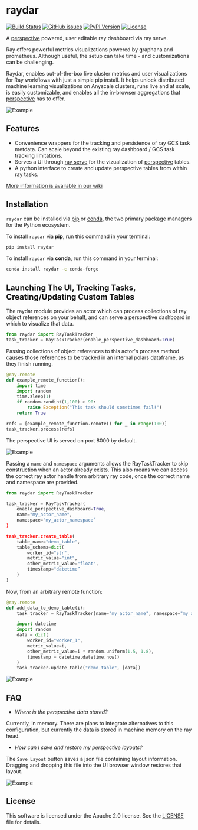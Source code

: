 <!--
<a href="https://github.com/point72/raydar">
  <img src="https://github.com/point72/raydar/raw/main/docs/img/logo.png?raw=true" alt="raydar" width="400"></a>
</a>
<br/>
<br/>
-->

# raydar

[![Build Status](https://github.com/Point72/raydar/actions/workflows/build.yml/badge.svg?branch=main&event=push)](https://github.com/Point72/raydar/actions/workflows/build.yml)
[![GitHub issues](https://img.shields.io/github/issues/point72/raydar.svg)](https://github.com/point72/raydar/issues)
[![PyPI Version](https://img.shields.io/pypi/v/raydar.svg)](https://pypi.python.org/pypi/raydar)
[![License](https://img.shields.io/pypi/l/raydar.svg)](https://github.com/Point72/raydar/blob/main/LICENSE)

A [perspective](https://perspective.finos.org/) powered, user editable ray dashboard via ray serve.

Ray offers powerful metrics visualizations powered by graphana and prometheus. Although useful, the setup can take time - and customizations can be challenging.

Raydar, enables out-of-the-box live cluster metrics and user visualizations for Ray workflows with just a simple pip install. It helps unlock distributed machine learning visualizations on Anyscale clusters, runs live and at scale, is easily customizable, and enables all the in-browser aggregations that [perspective](https://perspective.finos.org/) has to offer.

![Example](docs/img/ml_example.gif)

## Features

- Convenience wrappers for the tracking and persistence of ray GCS task metdata. Can scale beyond the existing ray dashboard / GCS task tracking limitations.
- Serves a UI through [ray serve](https://docs.ray.io/en/latest/serve/index.html) for the vizualization of [perspective](https://github.com/finos/perspective) tables.
- A python interface to create and update perspective tables from within ray tasks.

[More information is available in our wiki](https://github.com/Point72/raydar/wiki)

## Installation

`raydar` can be installed via [pip](https://pip.pypa.io) or [conda](https://docs.conda.io/en/latest/), the two primary package managers for the Python ecosystem.

To install `raydar` via **pip**, run this command in your terminal:

```bash
pip install raydar
```

To install `raydar` via **conda**, run this command in your terminal:

```bash
conda install raydar -c conda-forge
```

## Launching The UI, Tracking Tasks, Creating/Updating Custom Tables

The raydar module provides an actor which can process collections of ray object references on your behalf, and can serve a perspective dashboard in which to visualize that data.

```python
from raydar import RayTaskTracker
task_tracker = RayTaskTracker(enable_perspective_dashboard=True)
```

Passing collections of object references to this actor's process method causes those references to be tracked in an internal polars dataframe, as they finish running.

```python
@ray.remote
def example_remote_function():
    import time
    import random
    time.sleep(1)
    if random.randint(1,100) > 90:
        raise Exception("This task should sometimes fail!")
    return True

refs = [example_remote_function.remote() for _ in range(100)]
task_tracker.process(refs)
```

The perspective UI is served on port 8000 by default.

![Example](docs/img/example_perspective_dashboard.gif)

Passing a `name` and `namespace` arguments allows the RayTaskTracker to skip construction when an actor already exists. This also means we can access the correct ray actor handle from arbitrary ray code, once the correct name and namespace are provided.

```python
from raydar import RayTaskTracker

task_tracker = RayTaskTracker(
    enable_perspective_dashboard=True,
    name="my_actor_name",
    namespace="my_actor_namespace”
)

task_tracker.create_table(
    table_name="demo_table",
    table_schema=dict(
        worker_id="str",
        metric_value="int",
        other_metric_value="float",
        timestamp="datetime”
    )
)
```

Now, from an arbitrary remote function:

```python
@ray.remote
def add_data_to_demo_table(i):
    task_tracker = RayTaskTracker(name="my_actor_name", namespace="my_actor_namespace")

    import datetime
    import random
    data = dict(
        worker_id="worker_1",
        metric_value=i,
        other_metric_value=i * random.uniform(1.5, 1.8),
        timestamp = datetime.datetime.now()
    )
    task_tracker.update_table("demo_table", [data])
```

![Example](docs/img/custom_user_table.gif)

## FAQ

- _Where is the perspective data stored?_

Currently, in memory. There are plans to integrate alternatives to this configuration, but currently the data is stored in machine memory on the ray head.

- _How can I save and restore my perspective layouts?_

The `Save Layout` button saves a json file containing layout information. Dragging and dropping this file into the UI browser window restores that layout.

![Example](docs/img/layout_restoration.gif)

## License

This software is licensed under the Apache 2.0 license. See the [LICENSE](LICENSE) file for details.
